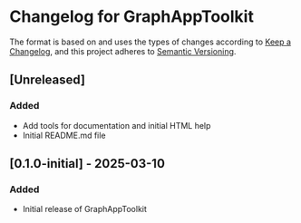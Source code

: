 # Changelog for GraphAppToolkit

The format is based on and uses the types of changes according to [Keep a Changelog](https://keepachangelog.com/en/1.0.0/),
and this project adheres to [Semantic Versioning](https://semver.org/spec/v2.0.0.html).

## [Unreleased]

### Added

- Add tools for documentation and initial HTML help
- Initial README.md file

## [0.1.0-initial] - 2025-03-10

### Added

- Initial release of GraphAppToolkit
